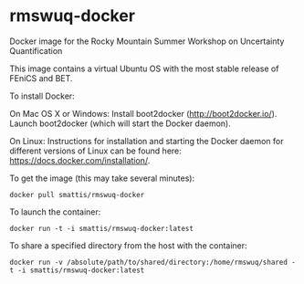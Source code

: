 # rmswuq-docker
Docker image for the Rocky Mountain Summer Workshop on Uncertainty Quantification

This image contains a virtual Ubuntu OS with  the most stable release of FEniCS and BET.

To install Docker:

   On Mac OS X or Windows:
      Install boot2docker (http://boot2docker.io/). 
      Launch boot2docker (which will start the Docker daemon).

   On Linux:
      Instructions for installation and starting the Docker daemon for different versions of Linux can be found here: https://docs.docker.com/installation/. 

To get the image (this may take several minutes):
```
docker pull smattis/rmswuq-docker
```
To launch the container:
```
docker run -t -i smattis/rmswuq-docker:latest
```

To share a specified directory from the host with the container:
```
docker run -v /absolute/path/to/shared/directory:/home/rmswuq/shared -t -i smattis/rmswuq-docker:latest
```

